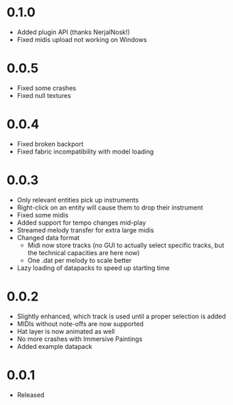 # 0.1.0

* Added plugin API (thanks NerjalNosk!)
* Fixed midis upload not working on Windows

# 0.0.5

* Fixed some crashes
* Fixed null textures

# 0.0.4

* Fixed broken backport
* Fixed fabric incompatibility with model loading

# 0.0.3

* Only relevant entities pick up instruments
* Right-click on an entity will cause them to drop their instrument
* Fixed some midis
* Added support for tempo changes mid-play
* Streamed melody transfer for extra large midis
* Changed data format
    * Midi now store tracks (no GUI to actually select specific tracks, but the technical capacities are here now)
    * One .dat per melody to scale better
* Lazy loading of datapacks to speed up starting time

# 0.0.2

* Slightly enhanced, which track is used until a proper selection is added
* MIDIs without note-offs are now supported
* Hat layer is now animated as well
* No more crashes with Immersive Paintings
* Added example datapack

# 0.0.1

* Released